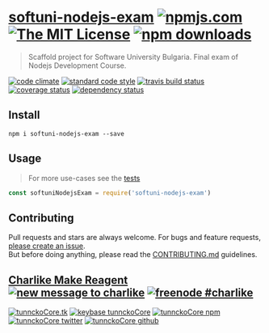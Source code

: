 # [softuni-nodejs-exam][author-www-url] [![npmjs.com][npmjs-img]][npmjs-url] [![The MIT License][license-img]][license-url] [![npm downloads][downloads-img]][downloads-url] 

> Scaffold project for Software University Bulgaria. Final exam of Nodejs Development Course.

[![code climate][codeclimate-img]][codeclimate-url] [![standard code style][standard-img]][standard-url] [![travis build status][travis-img]][travis-url] [![coverage status][coveralls-img]][coveralls-url] [![dependency status][david-img]][david-url]

## Install

```
npm i softuni-nodejs-exam --save
```

## Usage
> For more use-cases see the [tests](./test.js)

```js
const softuniNodejsExam = require('softuni-nodejs-exam')
```

## Contributing
Pull requests and stars are always welcome. For bugs and feature requests, [please create an issue](https://github.com/tunnckoCore/softuni-nodejs-exam/issues/new).  
But before doing anything, please read the [CONTRIBUTING.md](./CONTRIBUTING.md) guidelines.

## [Charlike Make Reagent](http://j.mp/1stW47C) [![new message to charlike][new-message-img]][new-message-url] [![freenode #charlike][freenode-img]][freenode-url]

[![tunnckoCore.tk][author-www-img]][author-www-url] [![keybase tunnckoCore][keybase-img]][keybase-url] [![tunnckoCore npm][author-npm-img]][author-npm-url] [![tunnckoCore twitter][author-twitter-img]][author-twitter-url] [![tunnckoCore github][author-github-img]][author-github-url]

[npmjs-url]: https://www.npmjs.com/package/softuni-nodejs-exam
[npmjs-img]: https://img.shields.io/npm/v/softuni-nodejs-exam.svg?label=softuni-nodejs-exam

[license-url]: https://github.com/tunnckoCore/softuni-nodejs-exam/blob/master/LICENSE
[license-img]: https://img.shields.io/npm/l/softuni-nodejs-exam.svg

[downloads-url]: https://www.npmjs.com/package/softuni-nodejs-exam
[downloads-img]: https://img.shields.io/npm/dm/softuni-nodejs-exam.svg

[codeclimate-url]: https://codeclimate.com/github/tunnckoCore/softuni-nodejs-exam
[codeclimate-img]: https://img.shields.io/codeclimate/github/tunnckoCore/softuni-nodejs-exam.svg

[travis-url]: https://travis-ci.org/tunnckoCore/softuni-nodejs-exam
[travis-img]: https://img.shields.io/travis/tunnckoCore/softuni-nodejs-exam/master.svg

[coveralls-url]: https://coveralls.io/r/tunnckoCore/softuni-nodejs-exam
[coveralls-img]: https://img.shields.io/coveralls/tunnckoCore/softuni-nodejs-exam.svg

[david-url]: https://david-dm.org/tunnckoCore/softuni-nodejs-exam
[david-img]: https://img.shields.io/david/tunnckoCore/softuni-nodejs-exam.svg

[standard-url]: https://github.com/feross/standard
[standard-img]: https://img.shields.io/badge/code%20style-standard-brightgreen.svg

[author-www-url]: http://www.tunnckocore.tk
[author-www-img]: https://img.shields.io/badge/www-tunnckocore.tk-fe7d37.svg

[keybase-url]: https://keybase.io/tunnckocore
[keybase-img]: https://img.shields.io/badge/keybase-tunnckocore-8a7967.svg

[author-npm-url]: https://www.npmjs.com/~tunnckocore
[author-npm-img]: https://img.shields.io/badge/npm-~tunnckocore-cb3837.svg

[author-twitter-url]: https://twitter.com/tunnckoCore
[author-twitter-img]: https://img.shields.io/badge/twitter-@tunnckoCore-55acee.svg

[author-github-url]: https://github.com/tunnckoCore
[author-github-img]: https://img.shields.io/badge/github-@tunnckoCore-4183c4.svg

[freenode-url]: http://webchat.freenode.net/?channels=charlike
[freenode-img]: https://img.shields.io/badge/freenode-%23charlike-5654a4.svg

[new-message-url]: https://github.com/tunnckoCore/ama
[new-message-img]: https://img.shields.io/badge/ask%20me-anything-green.svg

